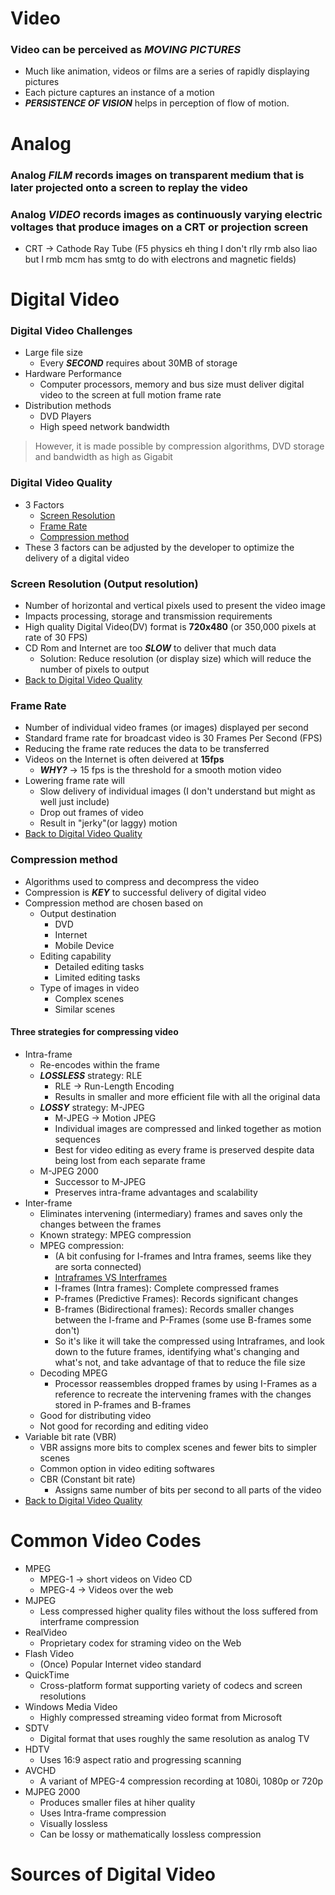 # Video

### Video can be perceived as ***MOVING PICTURES***
- Much like animation, videos or films are a series of rapidly displaying pictures
- Each picture captures an instance of a motion
- ***PERSISTENCE OF VISION*** helps in perception of flow of motion.

# Analog

### Analog ***FILM*** records images on transparent medium that is later projected onto a screen to replay the video

### Analog ***VIDEO*** records images as continuously varying electric voltages that produce images on a CRT or projection screen
- CRT -> Cathode Ray Tube (F5 physics eh thing I don't rlly rmb also liao but I rmb mcm has smtg to do with electrons and magnetic fields)

# Digital Video

### Digital Video Challenges
- Large file size
    - Every ***SECOND*** requires about 30MB of storage
- Hardware Performance
    - Computer processors, memory and bus size must deliver digital video to the screen at full motion frame rate
- Distribution methods
    - DVD Players
    - High speed network bandwidth
> However, it is made possible by compression algorithms, DVD storage and bandwidth as high as Gigabit

### Digital Video Quality
- 3 Factors
    - [Screen Resolution](#screen-resolution)
    - [Frame Rate](#frame-rate)
    - [Compression method](#compression-method)
- These 3 factors can be adjusted by the developer to optimize the delivery of a digital video

### Screen Resolution (Output resolution)
- Number of horizontal and vertical pixels used to present the video image
- Impacts processing, storage and transmission requirements
- High quality Digital Video(DV) format is **720x480** (or 350,000 pixels at rate of 30 FPS)
- CD Rom and Internet are too ***SLOW*** to deliver that much data
    - Solution: Reduce resolution (or display size) which will reduce the number of pixels to output
- [Back to Digital Video Quality](#digital-video-quality)

### Frame Rate
- Number of individual video frames (or images) displayed per second
- Standard frame rate for broadcast video is 30 Frames Per Second (FPS)
- Reducing the frame rate reduces the data to be transferred
- Videos on the Internet is often deivered at **15fps**
    - ***WHY?*** -> 15 fps is the threshold for a smooth motion video
- Lowering frame rate will 
    - Slow delivery of individual images (I don't understand but might as well just include)
    - Drop out frames of video
    - Result in "jerky"(or laggy) motion
- [Back to Digital Video Quality](#digital-video-quality)

### Compression method
- Algorithms used to compress and decompress the video
- Compression is ***KEY*** to successful delivery of digital video
- Compression method are chosen based on
    - Output destination
        - DVD
        - Internet
        - Mobile Device
    - Editing capability
        - Detailed editing tasks 
        - Limited editing tasks
    - Type of images in video
        - Complex scenes
        - Similar scenes

#### Three strategies for compressing video
- Intra-frame
    - Re-encodes within the frame
    - ***LOSSLESS*** strategy: RLE
        - RLE -> Run-Length Encoding
        - Results in smaller and more efficient file with all the original data
    - ***LOSSY*** strategy: M-JPEG
        - M-JPEG -> Motion JPEG
        - Individual images are compressed and linked together as motion sequences
        - Best for video editing as every frame is preserved despite data being lost from each separate frame
    - M-JPEG 2000
        - Successor to M-JPEG
        - Preserves intra-frame advantages and scalability
- Inter-frame
    - Eliminates intervening (intermediary) frames and saves only the changes between the frames
    - Known strategy: MPEG compression
    - MPEG compression:
        - (A bit confusing for I-frames and Intra frames, seems like they are sorta connected)
        - [Intraframes VS Interframes](https://www.youtube.com/watch?v=ss8Re56zozY)
        - I-frames (Intra frames): Complete compressed frames
        - P-frames (Predictive Frames): Records significant changes
        - B-frames (Bidirectional frames): Records smaller changes between the I-frame and P-Frames (some use B-frames some don't)
        - So it's like it will take the compressed using Intraframes, and look down to the future frames, identifying what's changing and what's not, and take advantage of that to reduce the file size
    - Decoding MPEG
        - Processor reassembles dropped frames by using I-Frames as a reference to recreate the intervening frames with the changes stored in P-frames and B-frames
    - Good for distributing video
    - Not good for recording and editing video
- Variable bit rate (VBR)
    - VBR assigns more bits to complex scenes and fewer bits to simpler scenes
    - Common option in video editing softwares
    - CBR (Constant bit rate)
        - Assigns same number of bits per second to all parts of the video
- [Back to Digital Video Quality](#digital-video-quality)

# Common Video Codes
- MPEG
    - MPEG-1 -> short videos on Video CD
    - MPEG-4 -> Videos over the web
- MJPEG
    - Less compressed higher quality files without the loss suffered from interframe compression
- RealVideo
    - Proprietary codex for straming video on the Web
- Flash Video
    - (Once) Popular Internet video standard
- QuickTime
    - Cross-platform format supporting variety of codecs and screen resolutions
- Windows Media Video
    - Highly compressed streaming video format from Microsoft
- SDTV
    - Digital format that uses roughly the same resolution as analog TV
- HDTV
    - Uses 16:9 aspect ratio and progressing scanning
- AVCHD
    - A variant of MPEG-4 compression recording at 1080i, 1080p or 720p
- MJPEG 2000
    - Produces smaller files at hiher quality
    - Uses Intra-frame compression
    - Visually lossless
    - Can be lossy or mathematically lossless compression

# Sources of Digital Video 

[//]: # (Stopped at page 15)
